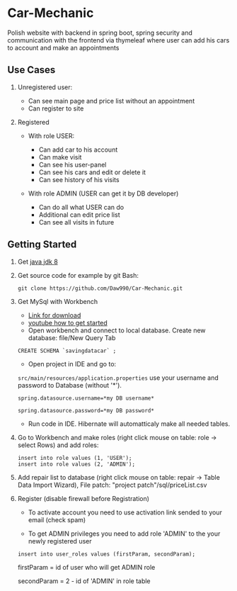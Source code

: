 # Car-Mechanic

Polish website with backend in spring boot, spring security and communication with the frontend via thymeleaf where user can add his cars to account and
make an appointments

## Use Cases

1. Unregistered user:
   - Can see main page and price list without an appointment
   - Can register to site
  
2. Registered
   - With role USER:
     - Can add car to his account
     - Can make visit
     - Can see his user-panel
     - Can see his cars and edit or delete it
     - Can see history of his visits
    
   - With role ADMIN (USER can get it by DB developer)
     - Can do all what USER can do
     - Additional can edit price list
     - Can see all visits in future
     
## Getting Started
   
   1. Get [java jdk 8](https://www.oracle.com/pl/java/technologies/javase/javase-jdk8-downloads.html)
   
   1. Get source code for example by git Bash: 
      ```
      git clone https://github.com/Daw990/Car-Mechanic.git
      ```
   2. Get MySql with Workbench
   
      - [Link for download](https://dev.mysql.com/downloads/windows/installer/8.0.html)
      - [youtube how to get started](https://www.youtube.com/watch?v=u96rVINbAUI)
      - Open workbench and connect to local database. Create new database: file/New Query Tab
      ```
      CREATE SCHEMA `savingdatacar` ;
      ```
         
      - Open project in IDE and go to:
      
      `src/main/resources/application.properties` use your username and password to Database (without '*').
      
      ```
      spring.datasource.username=*my DB username*
      
      spring.datasource.password=*my DB password*
      ```
         
       - Run code in IDE. Hibernate will automatticaly make all needed tables.
       
   3. Go to Workbench and make roles (right click mouse on table: role -> select Rows) and add roles:
      
      ```
      insert into role values (1, 'USER');
      insert into role values (2, 'ADMIN');
      ```
      
   4. Add repair list to database (right click mouse on table: repair -> Table Data Import Wizard), File patch: "project patch"/sql/priceList.csv
   
   5. Register (disable firewall before Registration)
   
      - To activate account you need to use activation link sended to your email (check spam)
      
      - To get ADMIN privileges you need to add role 'ADMIN' to the your newly registered user  
      
      `insert into user_roles values (firstParam, secondParam);`
      
      firstParam = id of user who will get ADMIN role
      
      secondParam = 2 - id of 'ADMIN' in role table
      
  

